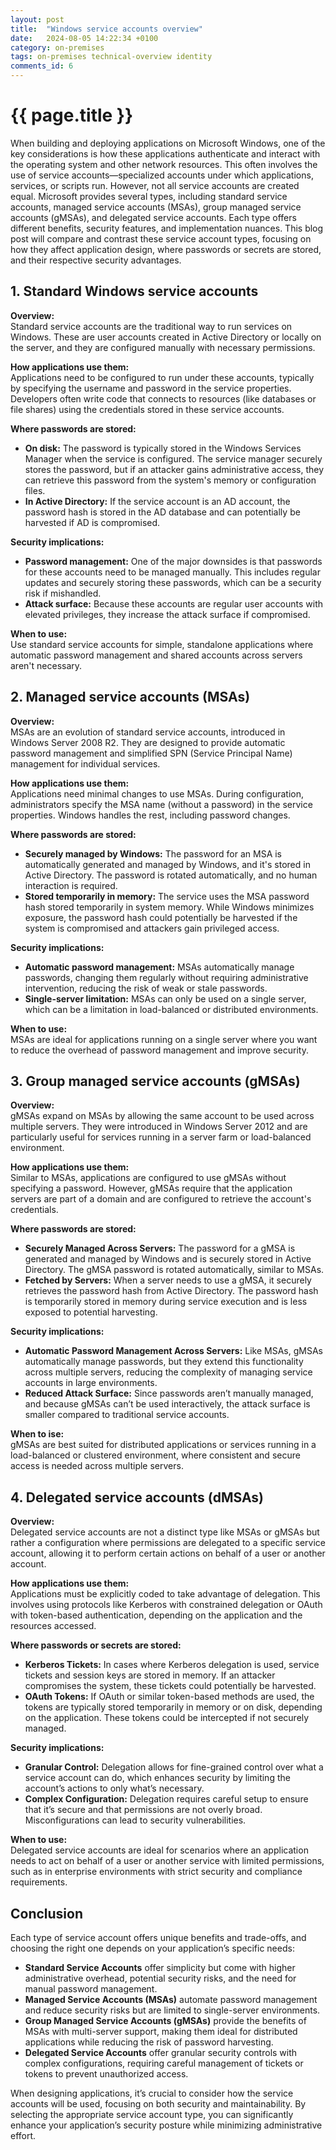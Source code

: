 ```yaml
---
layout: post
title:  "Windows service accounts overview"
date:   2024-08-05 14:22:34 +0100
category: on-premises
tags: on-premises technical-overview identity
comments_id: 6
---
```

<h1>{{ page.title }}</h1>

When building and deploying applications on Microsoft Windows, one of the key considerations is how these applications authenticate and interact with the operating system and other network resources. This often involves the use of service accounts—specialized accounts under which applications, services, or scripts run. However, not all service accounts are created equal. Microsoft provides several types, including standard service accounts, managed service accounts (MSAs), group managed service accounts (gMSAs), and delegated service accounts. Each type offers different benefits, security features, and implementation nuances. This blog post will compare and contrast these service account types, focusing on how they affect application design, where passwords or secrets are stored, and their respective security advantages.

## 1. Standard Windows service accounts

**Overview:**  
Standard service accounts are the traditional way to run services on Windows. These are user accounts created in Active Directory or locally on the server, and they are configured manually with necessary permissions.

**How applications use them:**  
Applications need to be configured to run under these accounts, typically by specifying the username and password in the service properties. Developers often write code that connects to resources (like databases or file shares) using the credentials stored in these service accounts.

**Where passwords are stored:**  
- **On disk:** The password is typically stored in the Windows Services Manager when the service is configured. The service manager securely stores the password, but if an attacker gains administrative access, they can retrieve this password from the system's memory or configuration files.
- **In Active Directory:** If the service account is an AD account, the password hash is stored in the AD database and can potentially be harvested if AD is compromised.

**Security implications:**
- **Password management:** One of the major downsides is that passwords for these accounts need to be managed manually. This includes regular updates and securely storing these passwords, which can be a security risk if mishandled.
- **Attack surface:** Because these accounts are regular user accounts with elevated privileges, they increase the attack surface if compromised.

**When to use:**  
Use standard service accounts for simple, standalone applications where automatic password management and shared accounts across servers aren't necessary.

## 2. Managed service accounts (MSAs)

**Overview:**  
MSAs are an evolution of standard service accounts, introduced in Windows Server 2008 R2. They are designed to provide automatic password management and simplified SPN (Service Principal Name) management for individual services.

**How applications use them:**  
Applications need minimal changes to use MSAs. During configuration, administrators specify the MSA name (without a password) in the service properties. Windows handles the rest, including password changes.

**Where passwords are stored:**  
- **Securely managed by Windows:** The password for an MSA is automatically generated and managed by Windows, and it's stored in Active Directory. The password is rotated automatically, and no human interaction is required.
- **Stored temporarily in memory:** The service uses the MSA password hash stored temporarily in system memory. While Windows minimizes exposure, the password hash could potentially be harvested if the system is compromised and attackers gain privileged access.

**Security implications:**
- **Automatic password management:** MSAs automatically manage passwords, changing them regularly without requiring administrative intervention, reducing the risk of weak or stale passwords.
- **Single-server limitation:** MSAs can only be used on a single server, which can be a limitation in load-balanced or distributed environments.

**When to use:**  
MSAs are ideal for applications running on a single server where you want to reduce the overhead of password management and improve security.

## 3. Group managed service accounts (gMSAs)

**Overview:**  
gMSAs expand on MSAs by allowing the same account to be used across multiple servers. They were introduced in Windows Server 2012 and are particularly useful for services running in a server farm or load-balanced environment.

**How applications use them:**  
Similar to MSAs, applications are configured to use gMSAs without specifying a password. However, gMSAs require that the application servers are part of a domain and are configured to retrieve the account's credentials.

**Where passwords are stored:**  
- **Securely Managed Across Servers:** The password for a gMSA is generated and managed by Windows and is securely stored in Active Directory. The gMSA password is rotated automatically, similar to MSAs.
- **Fetched by Servers:** When a server needs to use a gMSA, it securely retrieves the password hash from Active Directory. The password hash is temporarily stored in memory during service execution and is less exposed to potential harvesting.

**Security implications:**
- **Automatic Password Management Across Servers:** Like MSAs, gMSAs automatically manage passwords, but they extend this functionality across multiple servers, reducing the complexity of managing service accounts in large environments.
- **Reduced Attack Surface:** Since passwords aren’t manually managed, and because gMSAs can’t be used interactively, the attack surface is smaller compared to traditional service accounts.

**When to ise:**  
gMSAs are best suited for distributed applications or services running in a load-balanced or clustered environment, where consistent and secure access is needed across multiple servers.

## 4. Delegated service accounts (dMSAs)

**Overview:**  
Delegated service accounts are not a distinct type like MSAs or gMSAs but rather a configuration where permissions are delegated to a specific service account, allowing it to perform certain actions on behalf of a user or another account.

**How applications use them:**  
Applications must be explicitly coded to take advantage of delegation. This involves using protocols like Kerberos with constrained delegation or OAuth with token-based authentication, depending on the application and the resources accessed.

**Where passwords or secrets are stored:**  
- **Kerberos Tickets:** In cases where Kerberos delegation is used, service tickets and session keys are stored in memory. If an attacker compromises the system, these tickets could potentially be harvested.
- **OAuth Tokens:** If OAuth or similar token-based methods are used, the tokens are typically stored temporarily in memory or on disk, depending on the application. These tokens could be intercepted if not securely managed.

**Security implications:**
- **Granular Control:** Delegation allows for fine-grained control over what a service account can do, which enhances security by limiting the account’s actions to only what’s necessary.
- **Complex Configuration:** Delegation requires careful setup to ensure that it’s secure and that permissions are not overly broad. Misconfigurations can lead to security vulnerabilities.

**When to use:**  
Delegated service accounts are ideal for scenarios where an application needs to act on behalf of a user or another service with limited permissions, such as in enterprise environments with strict security and compliance requirements.

## Conclusion

Each type of service account offers unique benefits and trade-offs, and choosing the right one depends on your application’s specific needs:

- **Standard Service Accounts** offer simplicity but come with higher administrative overhead, potential security risks, and the need for manual password management.
- **Managed Service Accounts (MSAs)** automate password management and reduce security risks but are limited to single-server environments.
- **Group Managed Service Accounts (gMSAs)** provide the benefits of MSAs with multi-server support, making them ideal for distributed applications while reducing the risk of password harvesting.
- **Delegated Service Accounts** offer granular security controls with complex configurations, requiring careful management of tickets or tokens to prevent unauthorized access.

When designing applications, it’s crucial to consider how the service accounts will be used, focusing on both security and maintainability. By selecting the appropriate service account type, you can significantly enhance your application’s security posture while minimizing administrative effort.
